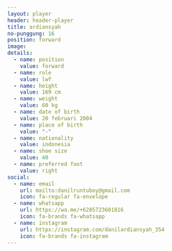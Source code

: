 ```yaml
---
layout: player
header: header-player
title: ardiansyah
no-punggung: 16
position: forward
image: 
details:
  - name: position
    value: forward
  - name: role
    value: lwf
  - name: height
    value: 169 cm
  - name: weight
    value: 60 kg
  - name: date of birth
    value: 20 februari 2004
  - name: place of birth
    value: "-"
  - name: nationality
    value: indonesia
  - name: shoe size
    value: 40
  - name: preferred foot
    value: right
social:
  - name: email
    url: mailto:danilruntuboy@gmail.com
    icon: fa-regular fa-envelope
  - name: whatsapp
    url: https://wa.me/+6285723601816
    icon: fa-brands fa-whatsapp
  - name: instagram 
    url: https://instagram.com/danilardiansyah_354
    icon: fa-brands fa-instagram
---
```

